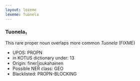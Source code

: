 ```yaml
---
layout: lexeme
lexeme: Tuonela
---
```


###  Tuonela₁

This rare proper noun overlaps more common *Tuonela* (FIXME)
* UPOS:  PROPN
* in KOTUS dictionary under:  13
* Origin:  finer|joukahainen
* Possible NER class:  GEO
* Blacklisted:  PROPN-BLOCKING

